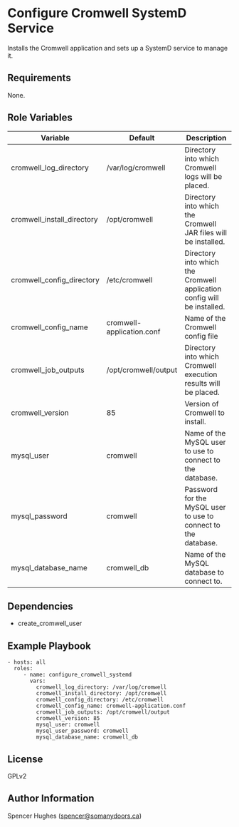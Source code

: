 Configure Cromwell SystemD Service
=========

Installs the Cromwell application and sets up a SystemD service to manage it.

Requirements
------------

None.

Role Variables
--------------

| Variable | Default | Description |
|----------|---------|-------------|
| cromwell_log_directory | /var/log/cromwell | Directory into which Cromwell logs will be placed. |
| cromwell_install_directory | /opt/cromwell | Directory into which the Cromwell JAR files will be installed. |
| cromwell_config_directory | /etc/cromwell | Directory into which the Cromwell application config will be installed. |
| cromwell_config_name | cromwell-application.conf | Name of the Cromwell config file |
| cromwell_job_outputs | /opt/cromwell/output | Directory into which Cromwell execution results will be placed. |
| cromwell_version | 85 | Version of Cromwell to install. |
| mysql_user | cromwell | Name of the MySQL user to use to connect to the database. |
| mysql_password | cromwell | Password for the MySQL user to use to connect to the database. |
| mysql_database_name | cromwell_db | Name of the MySQL database to connect to. |

Dependencies
------------

- create_cromwell_user

Example Playbook
----------------

    - hosts: all
      roles:
         - name: configure_cromwell_systemd
           vars:
             cromwell_log_directory: /var/log/cromwell
             cromwell_install_directory: /opt/cromwell
             cromwell_config_directory: /etc/cromwell
             cromwell_config_name: cromwell-application.conf
             cromwell_job_outputs: /opt/cromwell/output
             cromwell_version: 85
             mysql_user: cromwell
             mysql_user_password: cromwell
             mysql_database_name: cromwell_db

License
-------

GPLv2

Author Information
------------------

Spencer Hughes (spencer@somanydoors.ca)
